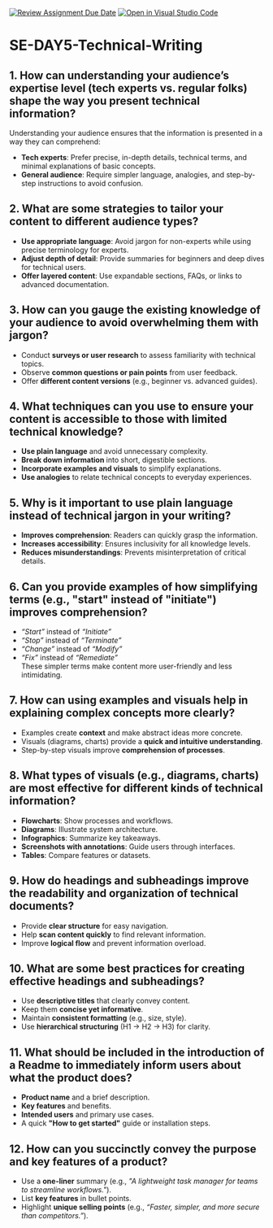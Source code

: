 [![Review Assignment Due Date](https://classroom.github.com/assets/deadline-readme-button-22041afd0340ce965d47ae6ef1cefeee28c7c493a6346c4f15d667ab976d596c.svg)](https://classroom.github.com/a/zsAR-pyY)
[![Open in Visual Studio Code](https://classroom.github.com/assets/open-in-vscode-2e0aaae1b6195c2367325f4f02e2d04e9abb55f0b24a779b69b11b9e10269abc.svg)](https://classroom.github.com/online_ide?assignment_repo_id=18615537&assignment_repo_type=AssignmentRepo)
# SE-DAY5-Technical-Writing
## 1. How can understanding your audience’s expertise level (tech experts vs. regular folks) shape the way you present technical information?
Understanding your audience ensures that the information is presented in a way they can comprehend:
- **Tech experts**: Prefer precise, in-depth details, technical terms, and minimal explanations of basic concepts.
- **General audience**: Require simpler language, analogies, and step-by-step instructions to avoid confusion.

## 2. What are some strategies to tailor your content to different audience types?
- **Use appropriate language**: Avoid jargon for non-experts while using precise terminology for experts.
- **Adjust depth of detail**: Provide summaries for beginners and deep dives for technical users.
- **Offer layered content**: Use expandable sections, FAQs, or links to advanced documentation.

## 3. How can you gauge the existing knowledge of your audience to avoid overwhelming them with jargon?
- Conduct **surveys or user research** to assess familiarity with technical topics.
- Observe **common questions or pain points** from user feedback.
- Offer **different content versions** (e.g., beginner vs. advanced guides).

## 4. What techniques can you use to ensure your content is accessible to those with limited technical knowledge?
- **Use plain language** and avoid unnecessary complexity.
- **Break down information** into short, digestible sections.
- **Incorporate examples and visuals** to simplify explanations.
- **Use analogies** to relate technical concepts to everyday experiences.

## 5. Why is it important to use plain language instead of technical jargon in your writing?
- **Improves comprehension**: Readers can quickly grasp the information.
- **Increases accessibility**: Ensures inclusivity for all knowledge levels.
- **Reduces misunderstandings**: Prevents misinterpretation of critical details.

## 6. Can you provide examples of how simplifying terms (e.g., "start" instead of "initiate") improves comprehension?
- *“Start”* instead of *“Initiate”*  
- *“Stop”* instead of *“Terminate”*  
- *“Change”* instead of *“Modify”*  
- *“Fix”* instead of *“Remediate”*  
These simpler terms make content more user-friendly and less intimidating.

## 7. How can using examples and visuals help in explaining complex concepts more clearly?
- Examples create **context** and make abstract ideas more concrete.
- Visuals (diagrams, charts) provide a **quick and intuitive understanding**.
- Step-by-step visuals improve **comprehension of processes**.

## 8. What types of visuals (e.g., diagrams, charts) are most effective for different kinds of technical information?
- **Flowcharts**: Show processes and workflows.
- **Diagrams**: Illustrate system architecture.
- **Infographics**: Summarize key takeaways.
- **Screenshots with annotations**: Guide users through interfaces.
- **Tables**: Compare features or datasets.

## 9. How do headings and subheadings improve the readability and organization of technical documents?
- Provide **clear structure** for easy navigation.
- Help **scan content quickly** to find relevant information.
- Improve **logical flow** and prevent information overload.

## 10. What are some best practices for creating effective headings and subheadings?
- Use **descriptive titles** that clearly convey content.
- Keep them **concise yet informative**.
- Maintain **consistent formatting** (e.g., size, style).
- Use **hierarchical structuring** (H1 → H2 → H3) for clarity.

## 11. What should be included in the introduction of a Readme to immediately inform users about what the product does?
- **Product name** and a brief description.
- **Key features** and benefits.
- **Intended users** and primary use cases.
- A quick **"How to get started"** guide or installation steps.

## 12. How can you succinctly convey the purpose and key features of a product?
- Use a **one-liner** summary (e.g., *"A lightweight task manager for teams to streamline workflows."*).
- List **key features** in bullet points.
- Highlight **unique selling points** (e.g., *“Faster, simpler, and more secure than competitors.”*).
